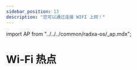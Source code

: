 ```yaml
---
sidebar_position: 13
description: "您可以通过连接 WIFI 上网！"
---
```


import AP from "../../../common/radxa-os/\_ap.mdx";

# Wi-Fi 热点

<AP />
